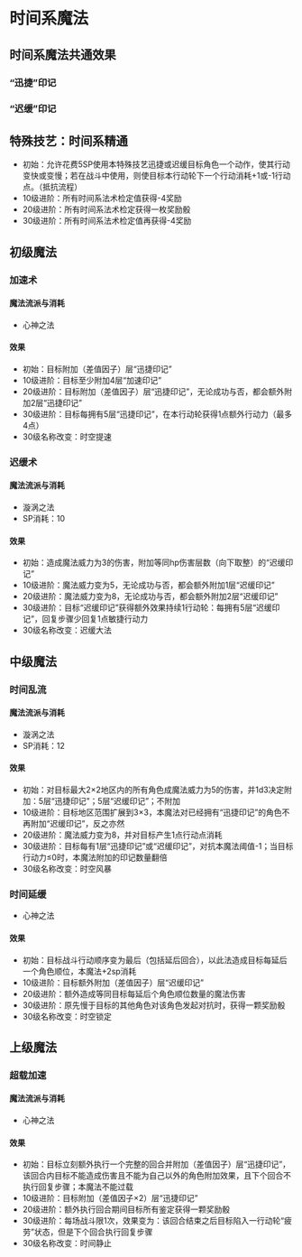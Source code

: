 # 时间系魔法

## 时间系魔法共通效果

### “迅捷”印记

### “迟缓”印记

## 特殊技艺：时间系精通

* 初始：允许花费5SP使用本特殊技艺迅捷或迟缓目标角色一个动作，使其行动变快或变慢；若在战斗中使用，则使目标本行动轮下一个行动消耗+1或-1行动点。（抵抗流程）
* 10级进阶：所有时间系法术检定值获得-4奖励
* 20级进阶：所有时间系法术检定获得一枚奖励骰
* 30级进阶：所有时间系法术检定值再获得-4奖励

## 初级魔法

### 加速术

#### 魔法流派与消耗

* 心神之法

#### 效果

* 初始：目标附加（差值因子）层“迅捷印记”
* 10级进阶：目标至少附加4层“加速印记”
* 20级进阶：目标附加（差值因子）层“迅捷印记”，无论成功与否，都会额外附加2层“迅捷印记”
* 30级进阶：目标每拥有5层“迅捷印记”，在本行动轮获得1点额外行动力（最多4点）
* 30级名称改变：时空提速

### 迟缓术

#### 魔法流派与消耗

* 漩涡之法
* SP消耗：10

#### 效果

* 初始：造成魔法威力为3的伤害，附加等同hp伤害层数（向下取整）的“迟缓印记”
* 10级进阶：魔法威力变为5，无论成功与否，都会额外附加1层“迟缓印记”
* 20级进阶：魔法威力变为8，无论成功与否，都会额外附加2层“迟缓印记”
* 30级进阶：目标“迟缓印记”获得额外效果持续1行动轮：每拥有5层“迟缓印记”，回复步骤少回复1点敏捷行动力
* 30级名称改变：迟缓大法

## 中级魔法

### 时间乱流

#### 魔法流派与消耗

* 漩涡之法
* SP消耗：12

#### 效果

* 初始：对目标最大2×2地区内的所有角色成魔法威力为5的伤害，并1d3决定附加：5层“迅捷印记”；5层“迟缓印记”；不附加
* 10级进阶：目标地区范围扩展到3×3，本魔法对已经拥有“迅捷印记”的角色不再附加“迟缓印记”，反之亦然
* 20级进阶：魔法威力变为8，并对目标产生1点行动点消耗
* 30级进阶：目标每有1层“迅捷印记”或“迟缓印记”，对抗本魔法阈值-1；当目标行动力≤0时，本魔法附加的印记数量翻倍
* 30级名称改变：时空风暴

### 时间延缓

* 心神之法

#### 效果

* 初始：目标战斗行动顺序变为最后（包括延后回合），以此法造成目标每延后一个角色顺位，本魔法+2sp消耗
* 10级进阶：目标额外附加（差值因子）层“迟缓印记”
* 20级进阶：额外造成等同目标每延后个角色顺位数量的魔法伤害
* 30级进阶：原先慢于目标的其他角色对该角色发起对抗时，获得一颗奖励骰
* 30级名称改变：时空锁定

## 上级魔法

### 超载加速

#### 魔法流派与消耗

* 心神之法

#### 效果

* 初始：目标立刻额外执行一个完整的回合并附加（差值因子）层“迅捷印记”，该回合内目标不能造成伤害且不能为自己以外的角色附加效果，且下个回合不执行回复步骤；本魔法不能过载
* 10级进阶：目标附加（差值因子×2）层“迅捷印记”
* 20级进阶：额外执行回合期间目标所有鉴定获得一颗奖励骰
* 30级进阶：每场战斗限1次，效果变为：该回合结束之后目标陷入一行动轮“疲劳”状态，但是下个回合执行回复步骤
* 30级名称改变：时间静止